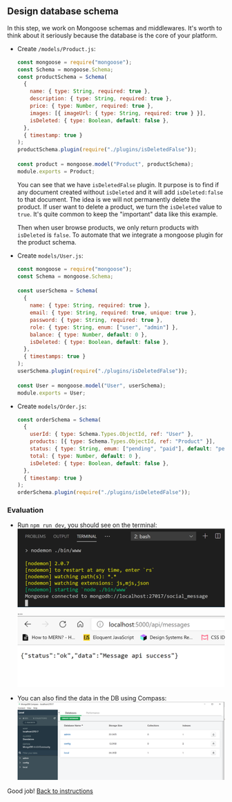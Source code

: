 ## Design database schema

In this step, we work on Mongoose schemas and middlewares. It's worth to think about it seriously because the database is the core of your platform.

- Create `/models/Product.js`:

  ```javascript
  const mongoose = require("mongoose");
  const Schema = mongoose.Schema;
  const productSchema = Schema(
    {
      name: { type: String, required: true },
      description: { type: String, required: true },
      price: { type: Number, required: true },
      images: [{ imageUrl: { type: String, required: true } }],
      isDeleted: { type: Boolean, default: false },
    },
    { timestamp: true }
  );
  productSchema.plugin(require("./plugins/isDeletedFalse"));

  const product = mongoose.model("Product", productSchema);
  module.exports = Product;
  ```

  You can see that we have `isDeletedFalse` plugin. It purpose is to find if any document created without `isDeleted` and it will add `isDeleted:false` to that document.
  The idea is we will not permanently delete the product. If user want to delete a product, we turn the `isDeleted` value to `true`. It's quite common to keep the "important" data like this example.

  Then when user browse products, we only return products with `isDeleted` is `false`. To automate that we integrate a mongoose plugin for the product schema.

- Create `models/User.js`:

  ```javascript
  const mongoose = require("mongoose");
  const Schema = mongoose.Schema;

  const userSchema = Schema(
    {
      name: { type: String, required: true },
      email: { type: String, required: true, unique: true },
      password: { type: String, required: true },
      role: { type: String, enum: ["user", "admin"] },
      balance: { type: Number, default: 0 },
      isDeleted: { type: Boolean, default: false },
    },
    { timestamps: true }
  );
  userSchema.plugin(require("./plugins/isDeletedFalse"));

  const User = mongoose.model("User", userSchema);
  module.exports = User;
  ```

- Create `models/Order.js`:

  ```javascript
  const orderSchema = Schema(
    {
      userId: { type: Schema.Types.ObjectId, ref: "User" },
      products: [{ type: Schema.Types.ObjectId, ref: "Product" }],
      status: { type: String, emum: ["pending", "paid"], default: "pending" },
      total: { type: Number, default: 0 },
      isDeleted: { type: Boolean, default: false },
    },
    { timestamp: true }
  );
  orderSchema.plugin(require("./plugins/isDeletedFalse"));
  ```

### Evaluation

- Run `npm run dev`, you should see on the terminal:
  ![](./images/400_server_log_1.png)
  ...
  ![](./images/401_server_log_2.png)

- You can also find the data in the DB using Compass:
  ![](./images/402_compass.png)

Good job! [Back to instructions](/README.md)
